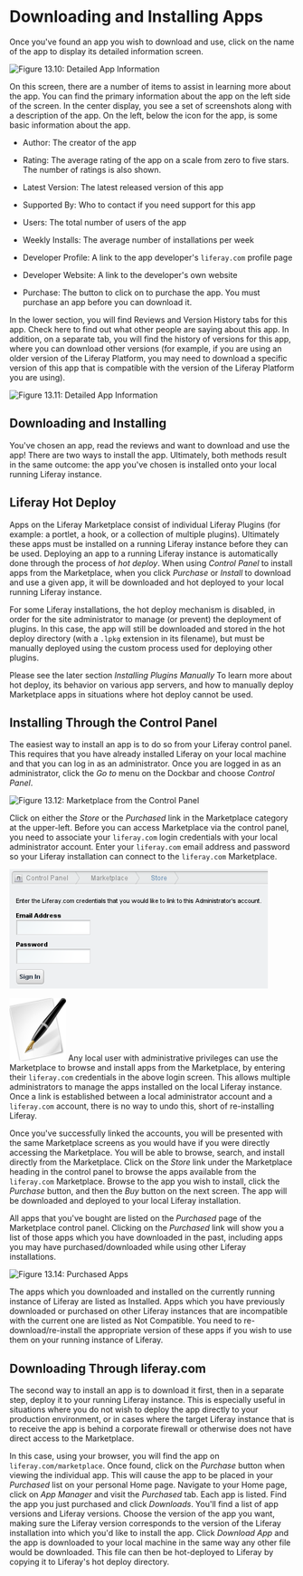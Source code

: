 # Downloading and Installing Apps [](id=downloading-and-installing-apps)

Once you've found an app you wish to download and use, click on the name of the
app to display its detailed information screen.

![Figure 13.10: Detailed App
Information](../../images/marketplace-app-information.png)

On this screen, there are a number of items to assist in learning more about the
app. You can find the primary information about the app on the left side of the
screen. In the center display, you see a set of screenshots along with a
description of the app. On the left, below the icon for the app, is some basic
information about the app.

* Author: The creator of the app

* Rating: The average rating of the app on a scale from zero to five stars. The
  number of ratings is also shown.

* Latest Version: The latest released version of this app

* Supported By: Who to contact if you need support for this app

* Users: The total number of users of the app

* Weekly Installs: The average number of installations per week

* Developer Profile: A link to the app developer's `liferay.com` profile page

* Developer Website: A link to the developer's own website

* Purchase: The button to click on to purchase the app. You must purchase an app
  before you can download it.

In the lower section, you will find Reviews and Version History tabs for this
app. Check here to find out what other people are saying about this app. In
addition, on a separate tab, you will find the history of versions for this app,
where you can download other versions (for example, if you are using an older
version of the Liferay Platform, you may need to download a specific version of
this app that is compatible with the version of the Liferay Platform you are
using).
 
![Figure 13.11: Detailed App
Information](../../images/marketplace-app-version-history-and-reviews.png)

## Downloading and Installing [](id=downloading-and-installing)

You've chosen an app, read the reviews and want to download and use the app!
There are two ways to install the app. Ultimately, both methods result in the
same outcome: the app you've chosen is installed onto your local running Liferay
instance.

## Liferay Hot Deploy [](id=liferay-hot-deploy)

Apps on the Liferay Marketplace consist of individual Liferay Plugins (for
example: a portlet, a hook, or a collection of multiple plugins).  Ultimately
these apps must be installed on a running Liferay instance before they can be
used.  Deploying an app to a running Liferay instance is automatically done
through the process of *hot deploy*.  When using *Control Panel* to install apps
from the Marketplace, when you click *Purchase* or *Install* to download and use
a given app, it will be downloaded and hot deployed to your local running
Liferay instance.

For some Liferay installations, the hot deploy mechanism is disabled, in order
for the site administrator to manage (or prevent) the deployment of plugins.  In
this case, the app will still be downloaded and stored in the hot deploy
directory (with a `.lpkg` extension in its filename), but must be manually
deployed using the custom process used for deploying other plugins.

Please see the later section *Installing Plugins Manually* To learn more about
hot deploy, its behavior on various app servers, and how to manually deploy
Marketplace apps in situations where hot deploy cannot be used.

## Installing Through the Control Panel [](id=installing-through-the-control-panel)

The easiest way to install an app is to do so from your Liferay control panel.
This requires that you have already installed Liferay on your local machine and
that you can log in as an administrator. Once you are logged in as an
administrator, click the *Go to* menu on the Dockbar and choose *Control Panel*.

![Figure 13.12: Marketplace from the Control
Panel](../../images/marketplace-control-panel-entries.png)
 
Click on either the *Store* or the *Purchased* link in the Marketplace category
at the upper-left. Before you can access Marketplace via the control panel, you
need to associate your `liferay.com` login credentials with your local
administrator account. Enter your `liferay.com` email address and password so
your Liferay installation can connect to the `liferay.com` Marketplace.

![Figure 13.13: Marketplace Login Screen](../../images/marketplace-login.png)
 
![Tip](../../images/01-tip.png) Any local user with administrative privileges
can use the Marketplace to browse and install apps from the Marketplace, by
entering their `liferay.com` credentials in the above login screen.  This allows
multiple administrators to manage the apps installed on the local Liferay
instance.  Once a link is established between a local administrator account and
a `liferay.com` account, there is no way to undo this, short of re-installing
Liferay.
 
Once you've successfully linked the accounts, you will be presented with the
same Marketplace screens as you would have if you were directly accessing the
Marketplace. You will be able to browse, search, and install directly from the
Marketplace. Click on the *Store* link under the Marketplace heading in the
control panel to browse the apps available from the `liferay.com` Marketplace.
Browse to the app you wish to install, click the *Purchase* button, and then the
*Buy* button on the next screen. The app will be downloaded and deployed to your
local Liferay installation.
 
All apps that you've bought are listed on the *Purchased* page of the
Marketplace control panel. Clicking on the *Purchased* link will show you a list
of those apps which you have downloaded in the past, including apps you may have
purchased/downloaded while using other Liferay installations.

![Figure 13.14: Purchased
Apps](../../images/marketplace-purchased-apps-control-panel.png)
 
The apps which you downloaded and installed on the currently running instance of
Liferay are listed as Installed. Apps which you have previously downloaded or
purchased on other Liferay instances that are incompatible with the current one
are listed as Not Compatible. You need to re-download/re-install the appropriate
version of these apps if you wish to use them on your running instance of
Liferay.
 
## Downloading Through liferay.com [](id=downloading-through-liferay-com)

The second way to install an app is to download it first, then in a separate
step, deploy it to your running Liferay instance. This is especially useful in
situations where you do not wish to deploy the app directly to your production
environment, or in cases where the target Liferay instance that is to receive
the app is behind a corporate firewall or otherwise does not have direct access
to the Marketplace.

In this case, using your browser, you will find the app on
`liferay.com/marketplace`. Once found, click on the *Purchase* button when
viewing the individual app. This will cause the app to be placed in your
*Purchased* list on your personal Home page. Navigate to your Home page, click
on *App Manager* and visit the *Purchased* tab. Each app is listed. Find the app
you just purchased and click *Downloads*. You'll find a list of app versions and
Liferay versions. Choose the version of the app you want, making sure the
Liferay version corresponds to the version of the Liferay installation into
which you'd like to install the app. Click *Download App* and the app is
downloaded to your local machine in the same way any other file would be
downloaded. This file can then be hot-deployed to Liferay by copying it to
Liferay's hot deploy directory.
